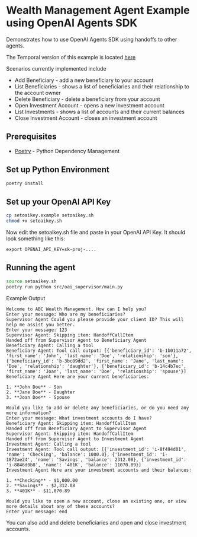 # Wealth Management Agent Example using OpenAI Agents SDK
Demonstrates how to use OpenAI Agents SDK using handoffs to other agents. 

The Temporal version of this example is located [here](src/temporal_supervisor/README.md) 

Scenarios currently implemented include
* Add Beneficiary - add a new beneficiary to your account
* List Beneficiaries - shows a list of beneficiaries and their relationship to the account owner
* Delete Beneficiary - delete a beneficiary from your account
* Open Investment Account - opens a new investment account
* List Investments - shows a list of accounts and their current balances
* Close Investment Account - closes an investment account

## Prerequisites

* [Poetry](https://python-poetry.org/docs/) - Python Dependency Management

## Set up Python Environment
```bash
poetry install
```

## Set up your OpenAI API Key
 
```bash
cp setoaikey.example setoaikey.sh
chmod +x setoaikey.sh
```

Now edit the setoaikey.sh file and paste in your OpenAI API Key.
It should look something like this:
```text
export OPENAI_API_KEY=sk-proj-....
```

## Running the agent
```bash
source setoaikey.sh
poetry run python src/oai_supervisor/main.py
```

Example Output
```
Welcome to ABC Wealth Management. How can I help you?
Enter your message: Who are my beneficiaries?
Supervisor Agent Could you please provide your client ID? This will help me assist you better.
Enter your message: 123
Supervisor Agent: Skipping item: HandoffCallItem
Handed off from Supervisor Agent to Beneficiary Agent
Beneficiary Agent: Calling a tool
Beneficiary Agent: Tool call output: [{'beneficiary_id': 'b-1b011a72', 'first_name': 'John', 'last_name': 'Doe', 'relationship': 'son'}, {'beneficiary_id': 'b-3bc09dd2', 'first_name': 'Jane', 'last_name': 'Doe', 'relationship': 'daughter'}, {'beneficiary_id': 'b-14c4b7ec', 'first_name': 'Joan', 'last_name': 'Doe', 'relationship': 'spouse'}]
Beneficiary Agent Here are your current beneficiaries:

1. **John Doe** - Son
2. **Jane Doe** - Daughter
3. **Joan Doe** - Spouse

Would you like to add or delete any beneficiaries, or do you need any more information?
Enter your message: What investment accounts do I have?
Beneficiary Agent: Skipping item: HandoffCallItem
Handed off from Beneficiary Agent to Supervisor Agent
Supervisor Agent: Skipping item: HandoffCallItem
Handed off from Supervisor Agent to Investment Agent
Investment Agent: Calling a tool
Investment Agent: Tool call output: [{'investment_id': 'i-8f494d01', 'name': 'Checking', 'balance': 1000.0}, {'investment_id': 'i-1872ae24', 'name': 'Savings', 'balance': 2312.08}, {'investment_id': 'i-8846d0b8', 'name': '401K', 'balance': 11070.89}]
Investment Agent Here are your investment accounts and their balances:

1. **Checking** - $1,000.00
2. **Savings** - $2,312.08
3. **401K** - $11,070.89

Would you like to open a new account, close an existing one, or view more details about any of these accounts?
Enter your message: end
```

You can also add and delete beneficiaries and open and close investment accounts.